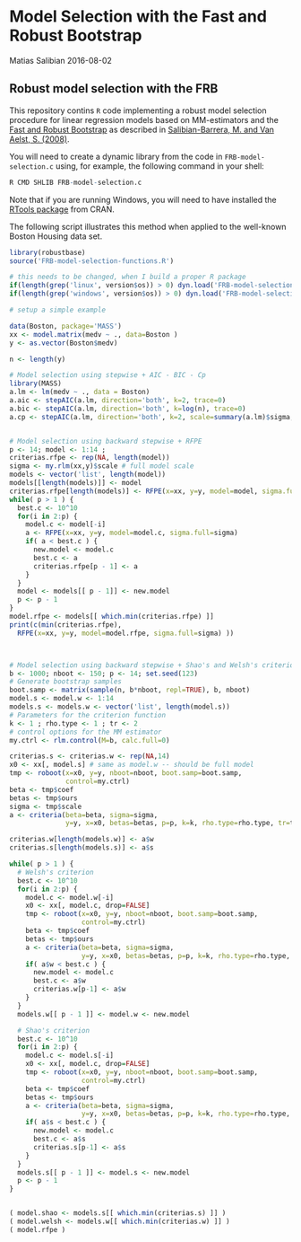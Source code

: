 Model Selection with the Fast and Robust Bootstrap
================
Matias Salibian
2016-08-02

Robust model selection with the FRB
-----------------------------------

This repository contins `R` code implementing a robust model selection procedure for linear regression models based on MM-estimators and the [Fast and Robust Bootstrap](http://dx.doi.org/10.1214/aos/1021379865) as described in [Salibian-Barrera, M. and Van Aelst, S. (2008)](http://dx.doi.org/10.1016/j.csda.2008.05.007).

You will need to create a dynamic library from the code in `FRB-model-selection.c` using, for example, the following command in your shell:

``` r
R CMD SHLIB FRB-model-selection.c
```

Note that if you are running Windows, you will need to have installed the [RTools package](https://cran.r-project.org/bin/windows/Rtools/) from CRAN.

The following script illustrates this method when applied to the well-known Boston Housing data set.

``` r
library(robustbase)
source('FRB-model-selection-functions.R')

# this needs to be changed, when I build a proper R package
if(length(grep('linux', version$os)) > 0) dyn.load('FRB-model-selection.so')
if(length(grep('windows', version$os)) > 0) dyn.load('FRB-model-selection.dll')

# setup a simple example

data(Boston, package='MASS')
xx <- model.matrix(medv ~ ., data=Boston )
y <- as.vector(Boston$medv)

n <- length(y)

# Model selection using stepwise + AIC - BIC - Cp
library(MASS)
a.lm <- lm(medv ~ ., data = Boston)
a.aic <- stepAIC(a.lm, direction='both', k=2, trace=0)
a.bic <- stepAIC(a.lm, direction='both', k=log(n), trace=0)
a.cp <- stepAIC(a.lm, direction='both', k=2, scale=summary(a.lm)$sigma, trace=0)


# Model selection using backward stepwise + RFPE
p <- 14; model <- 1:14 ;
criterias.rfpe <- rep(NA, length(model))
sigma <- my.rlm(xx,y)$scale # full model scale
models <- vector('list', length(model))
models[[length(models)]] <- model
criterias.rfpe[length(models)] <- RFPE(x=xx, y=y, model=model, sigma.full=sigma)
while( p > 1 ) {
  best.c <- 10^10
  for(i in 2:p) {
    model.c <- model[-i]
    a <- RFPE(x=xx, y=y, model=model.c, sigma.full=sigma)
    if( a < best.c ) {
      new.model <- model.c
      best.c <- a
      criterias.rfpe[p - 1] <- a
    }
  }
  model <- models[[ p - 1]] <- new.model
  p <- p - 1
}
model.rfpe <- models[[ which.min(criterias.rfpe) ]]
print(c(min(criterias.rfpe),
  RFPE(x=xx, y=y, model=model.rfpe, sigma.full=sigma) ))



# Model selection using backward stepwise + Shao's and Welsh's criterion + FRB
b <- 1000; nboot <- 150; p <- 14; set.seed(123)
# Generate bootstrap samples
boot.samp <- matrix(sample(n, b*nboot, repl=TRUE), b, nboot)
model.s <- model.w <- 1:14
models.s <- models.w <- vector('list', length(model.s))
# Parameters for the criterion function
k <- 1 ; rho.type <- 1 ; tr <- 2
# control options for the MM estimator
my.ctrl <- rlm.control(M=b, calc.full=0)

criterias.s <- criterias.w <- rep(NA,14)
x0 <- xx[, model.s] # same as model.w -- should be full model
tmp <- roboot(x=x0, y=y, nboot=nboot, boot.samp=boot.samp,
              control=my.ctrl)
beta <- tmp$coef
betas <- tmp$ours
sigma <- tmp$scale
a <- criteria(beta=beta, sigma=sigma,
              y=y, x=x0, betas=betas, p=p, k=k, rho.type=rho.type, tr=tr)

criterias.w[length(models.w)] <- a$w
criterias.s[length(models.s)] <- a$s

while( p > 1 ) {
  # Welsh's criterion
  best.c <- 10^10
  for(i in 2:p) {
    model.c <- model.w[-i]
    x0 <- xx[, model.c, drop=FALSE]
    tmp <- roboot(x=x0, y=y, nboot=nboot, boot.samp=boot.samp,
                  control=my.ctrl)
    beta <- tmp$coef
    betas <- tmp$ours
    a <- criteria(beta=beta, sigma=sigma,
                  y=y, x=x0, betas=betas, p=p, k=k, rho.type=rho.type, tr=tr)
    if( a$w < best.c ) {
      new.model <- model.c
      best.c <- a$w
      criterias.w[p-1] <- a$w
    }
  }
  models.w[[ p - 1 ]] <- model.w <- new.model

  # Shao's criterion
  best.c <- 10^10
  for(i in 2:p) {
    model.c <- model.s[-i]
    x0 <- xx[, model.c, drop=FALSE]
    tmp <- roboot(x=x0, y=y, nboot=nboot, boot.samp=boot.samp,
                  control=my.ctrl)
    beta <- tmp$coef
    betas <- tmp$ours
    a <- criteria(beta=beta, sigma=sigma,
                  y=y, x=x0, betas=betas, p=p, k=k, rho.type=rho.type, tr=tr)
    if( a$s < best.c ) {
      new.model <- model.c
      best.c <- a$s
      criterias.s[p-1] <- a$s
    }
  }
  models.s[[ p - 1 ]] <- model.s <- new.model
  p <- p - 1
}


( model.shao <- models.s[[ which.min(criterias.s) ]] )
( model.welsh <- models.w[[ which.min(criterias.w) ]] )
( model.rfpe )
```
